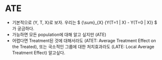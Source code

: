 # ATE

- 기본적으로 (Y, T, X)로 보자. 우리는 $ {\sum}_{X} {Y(T=1 | X) - Y(T=0 | X)} $ 가 궁금하다.
- 가능하면 모든 population에 대해 알고 싶지만 (ATE) 
- 어렵다면 Treatment된 것에 대해서라도 (ATET: Average Treatment Effect on the Treated), 또는 국소적인 그룹에 대한 처치효과라도 (LATE: Local Average Treatment Effect) 알고싶다.